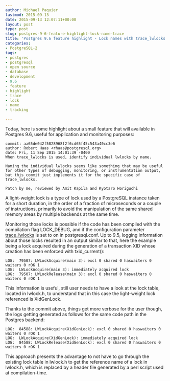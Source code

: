 ```yaml
---
author: Michael Paquier
lastmod: 2015-09-13
date: 2015-09-13 12:07:11+00:00
layout: post
type: post
slug: postgres-9-6-feature-highlight-lock-name-trace
title: 'Postgres 9.6 feature highlight - Lock names with trace_lwlocks'
categories:
- PostgreSQL-2
tags:
- postgres
- postgresql
- open source
- database
- development
- 9.6
- feature
- highlight
- trace
- lock
- name
- tracking

---
```


Today, here is some highlight about a small feature that will available
in Postgres 9.6, useful for application and monitoring purposes:

    commit: aa65de042f5828968f2f6cd65f45c543a40cc3e6
    author: Robert Haas <rhaas@postgresql.org>
    date: Fri, 11 Sep 2015 14:01:39 -0400
    When trace_lwlocks is used, identify individual lwlocks by name.

    Naming the individual lwlocks seems like something that may be useful
    for other types of debugging, monitoring, or instrumentation output,
    but this commit just implements it for the specific case of
    trace_lwlocks.

    Patch by me, reviewed by Amit Kapila and Kyotaro Horiguchi

A light-weight lock is a type of lock used by a PostgreSQL instance taken
for a short duration, in the order of a fraction of microseconds or a couple
of instructions, primarily to avoid the manipulation of the same shared
memory areas by multiple backends at the same time.

Monitoring those locks is possible if the code has been compiled with
the compilation flag LOCK\_DEBUG, and if the configuration parameter
[trace_lwlocks](http://www.postgresql.org/docs/devel/static/runtime-config-developer.html)
is set to on in postgresql.conf. Up to 9.5, logging information about those
locks resulted in an output similar to that, here the example being a lock
acquired during the generation of a transaction XID whose creation has been
enforced with txid\_current():

    LOG:  79507: LWLockAcquire(main 3): excl 0 shared 0 haswaiters 0 waiters 0 rOK 1
    LOG:  LWLockAcquire(main 3): immediately acquired lock
    LOG:  79507: LWLockRelease(main 3): excl 0 shared 0 haswaiters 0 waiters 0 rOK 1

This information is useful, still user needs to have a look at the lock
table, located in lwlock.h, to understand that in this case the light-weight
lock referenced is XidGenLock.

Thanks to the commit above, things get more verbose for the user though,
the logs getting generated as follows for the same code path in the Postgres
backend:

    LOG:  84588: LWLockAcquire(XidGenLock): excl 0 shared 0 haswaiters 0 waiters 0 rOK 1
    LOG:  LWLockAcquire(XidGenLock): immediately acquired lock
    LOG:  84588: LWLockRelease(XidGenLock): excl 0 shared 0 haswaiters 0 waiters 0 rOK 1

This approach presents the advantage to not have to go through the existing
lock table in lwlock.h to get the reference name of a lock in lwlock.h, which is
replaced by a header file generated by a perl script used at compilation-time.
